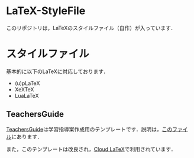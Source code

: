 # LaTeX-StyleFile
  このリポジトリは，LaTeXのスタイルファイル（自作）が入っています．　
# スタイルファイル
基本的に以下のLaTeXに対応しております．
* (u)pLaTeX
* XeXTeX
* LuaLaTeX
## TeachersGuide
  [TeachersGuide](https://github.com/MIZOGUCHIKoki/LaTeX-StyleFile/tree/main/TeachersGuide)は学習指導案作成用のテンプレートです．説明は，[このファイル](https://github.com/MIZOGUCHIKoki/LaTeX-StyleFile/blob/main/TeachersGuide/TeachersGuide.pdf)にあります．</p>
  また，このテンプレートは改良され，[Cloud LaTeX](https://cloudlatex.io/)で利用されています．
